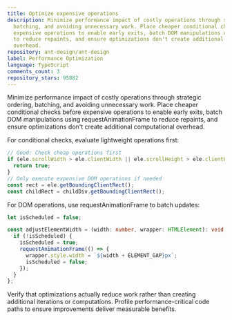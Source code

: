 ```yaml
---
title: Optimize expensive operations
description: Minimize performance impact of costly operations through strategic ordering,
  batching, and avoiding unnecessary work. Place cheaper conditional checks before
  expensive operations to enable early exits, batch DOM manipulations using requestAnimationFrame
  to reduce repaints, and ensure optimizations don't create additional computational
  overhead.
repository: ant-design/ant-design
label: Performance Optimization
language: TypeScript
comments_count: 3
repository_stars: 95882
---
```


Minimize performance impact of costly operations through strategic ordering, batching, and avoiding unnecessary work. Place cheaper conditional checks before expensive operations to enable early exits, batch DOM manipulations using requestAnimationFrame to reduce repaints, and ensure optimizations don't create additional computational overhead.

For conditional checks, evaluate lightweight operations first:
```typescript
// Good: Check cheap operations first
if (ele.scrollWidth > ele.clientWidth || ele.scrollHeight > ele.clientHeight) {
  return true;
}
// Only execute expensive DOM operations if needed
const rect = ele.getBoundingClientRect();
const childRect = childDiv.getBoundingClientRect();
```

For DOM operations, use requestAnimationFrame to batch updates:
```typescript
let isScheduled = false;

const adjustElementWidth = (width: number, wrapper: HTMLElement): void => {
  if (!isScheduled) {
    isScheduled = true;
    requestAnimationFrame(() => {
      wrapper.style.width = `${width + ELEMENT_GAP}px`;
      isScheduled = false;
    });
  }
};
```

Verify that optimizations actually reduce work rather than creating additional iterations or computations. Profile performance-critical code paths to ensure improvements deliver measurable benefits.